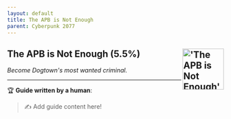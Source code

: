 ```yaml
---
layout: default
title: The APB is Not Enough
parent: Cyberpunk 2077
---
```


## The APB is Not Enough (5.5%) <img align="right" src="https://cdn.cloudflare.steamstatic.com/steamcommunity/public/images/apps/1091500/6d73d22167309783b6128282dbd00154df5fb0ae.jpg" alt="'The APB is Not Enough' achievement icon" width="96" height="96">

_Become Dogtown's most wanted criminal._

---

:trophy: **Guide written by a human**:

> :writing_hand: Add guide content here!

